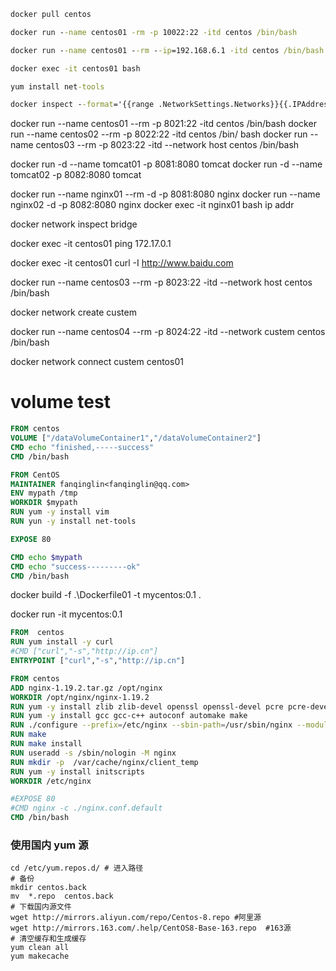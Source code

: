 ```cmd
docker pull centos

docker run --name centos01 -rm -p 10022:22 -itd centos /bin/bash

docker run --name centos01 --rm --ip=192.168.6.1 -itd centos /bin/bash

docker exec -it centos01 bash

yum install net-tools

docker inspect --format='{{range .NetworkSettings.Networks}}{{.IPAddress}}{{end}}' centos01
```
docker run --name centos01 --rm -p 8021:22 -itd centos /bin/bash
docker run --name centos02 --rm -p 8022:22 -itd centos /bin/
bash
docker run --name centos03 --rm -p 8023:22 -itd --network host centos /bin/bash

docker run -d --name tomcat01 -p 8081:8080 tomcat
docker run -d --name tomcat02 -p 8082:8080 tomcat


docker run --name nginx01 --rm -d -p 8081:8080 nginx
docker run --name nginx02 -d -p 8082:8080 nginx
docker exec -it nginx01 bash ip addr

docker network inspect bridge

docker exec -it centos01 ping 172.17.0.1

docker exec -it centos01 curl -I http://www.baidu.com

docker run --name centos03 --rm -p 8023:22 -itd --network host centos /bin/bash

docker network create custem

docker run --name centos04 --rm -p 8024:22 -itd --network custem centos /bin/bash

docker network connect custem centos01



# volume test
```dockerfile
FROM centos
VOLUME ["/dataVolumeContainer1","/dataVolumeContainer2"]
CMD echo "finished,-----success"
CMD /bin/bash
```

```dockerfile
FROM CentOS
MAINTAINER fanqinglin<fanqinglin@qq.com>
ENV mypath /tmp
WORKDIR $mypath
RUN yum -y install vim
RUN yun -y install net-tools

EXPOSE 80

CMD echo $mypath
CMD echo "success---------ok"
CMD /bin/bash
```
docker build -f .\Dockerfile01 -t mycentos:0.1 .

docker run -it mycentos:0.1
```dockerfile
FROM  centos
RUN yum install -y curl
#CMD ["curl","-s","http://ip.cn"]
ENTRYPOINT ["curl","-s","http://ip.cn"]
```
```dockerfile
FROM centos
ADD nginx-1.19.2.tar.gz /opt/nginx
WORKDIR /opt/nginx/nginx-1.19.2
RUN yum -y install zlib zlib-devel openssl openssl-devel pcre pcre-devel
RUN yum -y install gcc gcc-c++ autoconf automake make
RUN ./configure --prefix=/etc/nginx --sbin-path=/usr/sbin/nginx --modules-path=/usr/lib/nginx/modules --conf-path=/etc/nginx/nginx.conf --error-log-path=/var/log/nginx/error.log --http-log-path=/var/log/nginx/access.log --pid-path=/var/run/nginx.pid --lock-path=/var/run/nginx.lock --http-client-body-temp-path=/var/cache/nginx/client_temp --http-proxy-temp-path=/var/cache/nginx/proxy_temp --http-fastcgi-temp-path=/var/cache/nginx/fastcgi_temp --http-uwsgi-temp-path=/var/cache/nginx/uwsgi_temp --http-scgi-temp-path=/var/cache/nginx/scgi_temp --user=nginx --group=nginx --with-compat --with-file-aio --with-threads --with-http_addition_module --with-http_auth_request_module --with-http_dav_module --with-http_flv_module --with-http_gunzip_module --with-http_gzip_static_module --with-http_mp4_module --with-http_random_index_module --with-http_realip_module --with-http_secure_link_module --with-http_slice_module --with-http_ssl_module --with-http_stub_status_module --with-http_sub_module --with-http_v2_module --with-mail --with-mail_ssl_module --with-stream --with-stream_realip_module --with-stream_ssl_module --with-stream_ssl_preread_module --with-cc-opt='-g -O2 -fdebug-prefix-map=/data/builder/debuild/nginx-1.19.2/debian/debuild-base/nginx-1.19.2=. -fstack-protector-strong -Wformat -Werror=format-security -Wp,-D_FORTIFY_SOURCE=2 -fPIC' --with-ld-opt='-Wl,-z,relro -Wl,-z,now -Wl,--as-needed -pie'
RUN make
RUN make install  
RUN useradd -s /sbin/nologin -M nginx
RUN mkdir -p  /var/cache/nginx/client_temp
RUN yum -y install initscripts
WORKDIR /etc/nginx

#EXPOSE 80
#CMD nginx -c ./nginx.conf.default
CMD /bin/bash
```

### 使用国内 yum 源

```shell
cd /etc/yum.repos.d/ # 进入路径
# 备份
mkdir centos.back
mv  *.repo  centos.back
# 下载国内源文件
wget http://mirrors.aliyun.com/repo/Centos-8.repo #阿里源
wget http://mirrors.163.com/.help/CentOS8-Base-163.repo  #163源
# 清空缓存和生成缓存
yum clean all 
yum makecache  
```



